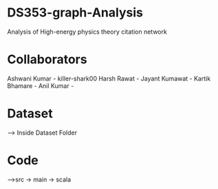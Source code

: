 # DS353-graph-Analysis
Analysis of High-energy physics theory citation network

# Collaborators
Ashwani Kumar - killer-shark00
Harsh Rawat - 
Jayant Kumawat - 
Kartik Bhamare - 
Anil Kumar - 

# Dataset
--> Inside Dataset Folder

# Code
-->src -> main -> scala 
